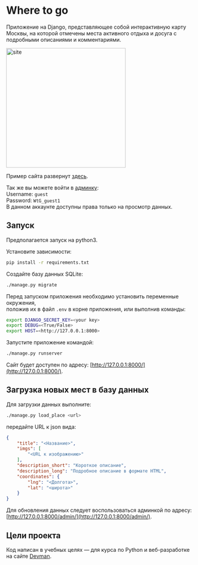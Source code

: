 # Where to go

Приложение на Django, представляющее собой интерактивную карту Москвы,
на которой отмечены места активного отдыха и досуга с подробными описаниями и комментариями.

<img src="github_img.png" alt="site" style="height: 320px;" />

Пример сайта развернут [здесь](http://daniilit.pythonanywhere.com/).

Так же вы можете войти в [админку](http://daniilit.pythonanywhere.com/admin/):\
Username: `guest`\
Password: `WtG_guest1`\
В данном аккаунте доступны права только на просмотр данных.


## Запуск

Предполагается запуск на python3.

Установите зависимости:

```sh
pip install -r requirements.txt
```

Создайте базу данных SQLite:

```sh
./manage.py migrate
```

Перед запуском приложения необходимо установить переменные окружения,\
положив их в файл `.env` в корне приложения, или выполнив команды:

```sh
export DJANGO_SECRET_KEY=<your key>
export DEBUG=<True/False>
export HOST=<http://127.0.0.1:8000>
```

Запустите приложение командой:

```sh
./manage.py runserver
```

Сайт будет доступен по адресу: [http://127.0.0.1:8000/](http://127.0.0.1:8000/).


## Загрузка новых мест в базу данных

Для загрузки данных выполните:

```sh
./manage.py load_place <url>
```

передайте URL к json вида:

```json
{
    "title": "<Название>",
    "imgs": [
        "<URL к изображению>"
    ],
    "description_short": "Короткое описание",
    "description_long": "Подробное описание в формате HTML",
    "coordinates": {
        "lng": "<Долгота>",
        "lat": "<широта>"
    }
}
```

Для обновления данных следует воспользоваться админкой по адресу: [http://127.0.0.1:8000/admin/](http://127.0.0.1:8000/admin/).


## Цели проекта

Код написан в учебных целях — для курса по Python и веб-разработке на сайте [Devman](https://dvmn.org).
